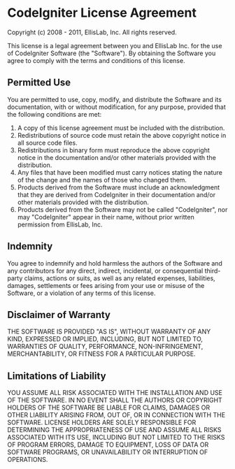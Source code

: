 # CodeIgniter License Agreement

Copyright (c) 2008 - 2011, EllisLab, Inc.
All rights reserved.

This license is a legal agreement between you and EllisLab Inc. for the use of CodeIgniter Software (the "Software"). By obtaining the Software you agree to comply with the terms and conditions of this license.

## Permitted Use
You are permitted to use, copy, modify, and distribute the Software and its documentation, with or without modification, for any purpose, provided that the following conditions are met:

1. A copy of this license agreement must be included with the distribution.
2. Redistributions of source code must retain the above copyright notice in all source code files.
3. Redistributions in binary form must reproduce the above copyright notice in the documentation and/or other materials provided with the distribution.
4. Any files that have been modified must carry notices stating the nature of the change and the names of those who changed them.
5. Products derived from the Software must include an acknowledgment that they are derived from CodeIgniter in their documentation and/or other materials provided with the distribution.
6. Products derived from the Software may not be called "CodeIgniter", nor may "CodeIgniter" appear in their name, without prior written permission from EllisLab, Inc.

## Indemnity
You agree to indemnify and hold harmless the authors of the Software and any contributors for any direct, indirect, incidental, or consequential third-party claims, actions or suits, as well as any related expenses, liabilities, damages, settlements or fees arising from your use or misuse of the Software, or a violation of any terms of this license.

## Disclaimer of Warranty
THE SOFTWARE IS PROVIDED "AS IS", WITHOUT WARRANTY OF ANY KIND, EXPRESSED OR IMPLIED, INCLUDING, BUT NOT LIMITED TO, WARRANTIES OF QUALITY, PERFORMANCE, NON-INFRINGEMENT, MERCHANTABILITY, OR FITNESS FOR A PARTICULAR PURPOSE.

## Limitations of Liability
YOU ASSUME ALL RISK ASSOCIATED WITH THE INSTALLATION AND USE OF THE SOFTWARE. IN NO EVENT SHALL THE AUTHORS OR COPYRIGHT HOLDERS OF THE SOFTWARE BE LIABLE FOR CLAIMS, DAMAGES OR OTHER LIABILITY ARISING FROM, OUT OF, OR IN CONNECTION WITH THE SOFTWARE. LICENSE HOLDERS ARE SOLELY RESPONSIBLE FOR DETERMINING THE APPROPRIATENESS OF USE AND ASSUME ALL RISKS ASSOCIATED WITH ITS USE, INCLUDING BUT NOT LIMITED TO THE RISKS OF PROGRAM ERRORS, DAMAGE TO EQUIPMENT, LOSS OF DATA OR SOFTWARE PROGRAMS, OR UNAVAILABILITY OR INTERRUPTION OF OPERATIONS.
